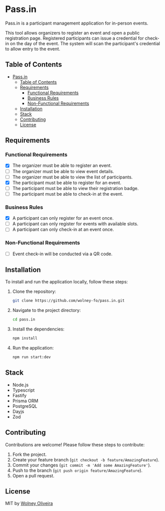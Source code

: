 # Pass.in

Pass.in is a participant management application for in-person events.

This tool allows organizers to register an event and open a public registration page. Registered participants can issue a credential for check-in on the day of the event. The system will scan the participant's credential to allow entry to the event.

## Table of Contents

- [Pass.in](#passin)
  - [Table of Contents](#table-of-contents)
  - [Requirements](#requirements)
    - [Functional Requirements](#functional-requirements)
    - [Business Rules](#business-rules)
    - [Non-Functional Requirements](#non-functional-requirements)
  - [Installation](#installation)
  - [Stack](#stack)
  - [Contributing](#contributing)
  - [License](#license)

## Requirements

### Functional Requirements

- [x] The organizer must be able to register an event.
- [ ] The organizer must be able to view event details.
- [ ] The organizer must be able to view the list of participants.
- [x] The participant must be able to register for an event.
- [ ] The participant must be able to view their registration badge.
- [ ] The participant must be able to check-in at the event.

### Business Rules

- [x] A participant can only register for an event once.
- [ ] A participant can only register for events with available slots.
- [ ] A participant can only check-in at an event once.

### Non-Functional Requirements

- [ ] Event check-in will be conducted via a QR code.

## Installation

To install and run the application locally, follow these steps:

1. Clone the repository:
   ```sh
   git clone https://github.com/wolney-fo/pass.in.git
   ```
2. Navigate to the project directory:
   ```sh
   cd pass.in
   ```
3. Install the dependencies:
   ```sh
   npm install
   ```
4. Run the application:
   ```sh
   npm run start:dev
   ```

## Stack

- Node.js
- Typescript
- Fastify
- Prisma ORM
- PostgreSQL
- Dayjs
- Zod

## Contributing

Contributions are welcome! Please follow these steps to contribute:

1. Fork the project.
2. Create your feature branch (`git checkout -b feature/AmazingFeature`).
3. Commit your changes (`git commit -m 'Add some AmazingFeature'`).
4. Push to the branch (`git push origin feature/AmazingFeature`).
5. Open a pull request.

## License

MIT by [Wolney Oliveira](https://github.com/wolney-fo)
